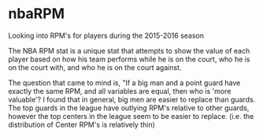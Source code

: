 # nbaRPM
Looking into RPM's for players during the 2015-2016 season 


The NBA RPM stat is a unique stat that attempts to show the value of each player based on how his team performs while he is on the court, who he is on the court with, and who he is on the court against.

The question that came to mind is, "If a big man and a point guard have exactly the same RPM, and all variables are equal, then who is 'more valuable'? I found that in general, big men are easier to replace than guards. The top guards in the league have outlying RPM's relative to other guards, however the top centers in the league seem to be easier to replace. (i.e. the distribution of Center RPM's is relatively thin)
